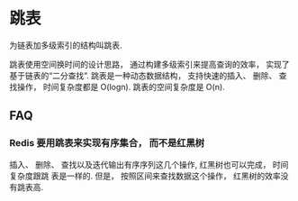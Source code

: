 # 跳表
为链表加多级索引的结构叫跳表.

跳表使用空间换时间的设计思路， 通过构建多级索引来提高查询的效率， 实现了基于链表的“二分查找”.
跳表是一种动态数据结构， 支持快速的插入、 删除、 查找操作， 时间复杂度都是 O(logn). 跳表的空间复杂度是 O(n).

## FAQ
### Redis 要用跳表来实现有序集合， 而不是红黑树
插入、 删除、 查找以及迭代输出有序序列这几个操作, 红黑树也可以完成， 时间复杂度跟跳
表是一样的. 但是， 按照区间来查找数据这个操作， 红黑树的效率没有跳表高.